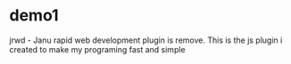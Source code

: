 # demo1

jrwd - Janu rapid web development plugin is remove. This is the js plugin i created to make my programing fast and simple
